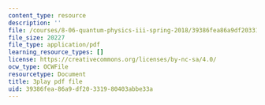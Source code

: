 ```yaml
---
content_type: resource
description: ''
file: /courses/8-06-quantum-physics-iii-spring-2018/39386fea86a9df20331980403abbe33a_bTZbn7M2Hc.pdf
file_size: 20227
file_type: application/pdf
learning_resource_types: []
license: https://creativecommons.org/licenses/by-nc-sa/4.0/
ocw_type: OCWFile
resourcetype: Document
title: 3play pdf file
uid: 39386fea-86a9-df20-3319-80403abbe33a
---
```

